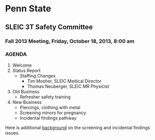 # Penn State
## SLEIC 3T Safety Committee
### Fall 2013 Meeting, Friday, October 18, 2013, 8:00 am

### AGENDA

1. Welcome
2. Status Report
	- Staffing Changes
		- Tim Mosher, SLEIC Medical Director
		- Thomas Neuberger, SLEIC MR Physicist
3.	Old Business
	- Refresher safety training 
4. New Business
	- Piercings, clothing with metal
	- Screening minors for pregnancy
	- Incidental findings pathway

Here is additional [background](sleic-safety-comm-background-2013-10-18.md) on the screening and incidental findings issues.